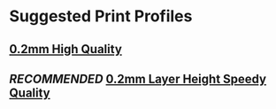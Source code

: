 # Suggested Print Profiles

## [0.2mm High Quality](https://github.com/qidi-community/Plus4-Wiki/tree/main/content/orca-slicer-settings/Print_Profiles/High-Quality-0.2)

## *RECOMMENDED* [0.2mm Layer Height Speedy Quality](./Speedy_Quality.json)
